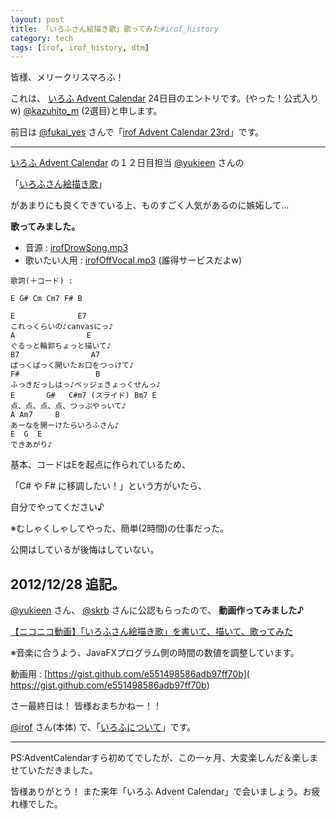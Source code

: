 ```yaml
---
layout: post
title: 「いろふさん絵描き歌」歌ってみた#irof_history
category: tech
tags: [irof, irof_history, dtm]
---
```



皆様、メリークリスマろふ！

これは、 [いろふ Advent Calendar](https://atnd.org/events/34079) 24日目のエントリです。(やった！公式入りw)
[@kazuhito_m](https://twitter.com/kazuhito_m) (2選目)と申します。

前日は [@fukai_yes](https://twitter.com/fukai_yas) さんで「[irof Advent Calendar 23rd](http://blog.livedoor.jp/fukai_yas/archives/21547622.html)」です。

---

[いろふ Advent Calendar](https://atnd.org/events/34079) の１２日目担当 [@yukieen](https://twitter.com/yukieen) さんの

「[いろふさん絵描き歌](http://d.hatena.ne.jp/lpczclt/20121212/1355313517)」

があまりにも良くできている上、ものすごく人気があるのに嫉妬して…

__歌ってみました。__

- 音源 : [irofDrowSong.mp3](https://sites.google.com/site/nbmfiles/files/irofDrowSong.mp3?attredirects=0&d=1)
- 歌いたい人用 : [irofOffVocal.mp3](https://sites.google.com/site/nbmfiles/files/irofOffVocal.mp3?attredirects=0&d=1) (誰得サービスだよw)

```
歌詞(＋コード) :

E G# Cm Cm7 F# B

E              E7
これっくらいの♪canvasにっ♪
A                E
ぐるっと輪郭ちょっと描いて♪
B7                A7
ぱっくぱっく開いたお口をつっけて♪
F#                 B
ふっきだっしはっ♪ベッジェきょっくせんっ♪
E       G#   C#m7 (スライド) Bm7 E
点、点、点、点、つっぶやっいて♪
A Am7     B
あーなを開ーけたらいろふさん♪
E  G  E
できあがり♪
```

基本、コードはEを起点に作られているため、

「C# や F# に移調したい！」という方がいたら、

自分でやってください♪

※むしゃくしゃしてやった、簡単(2時間)の仕事だった。

公開はしているが後悔はしていない。

## 2012/12/28 追記。

[@yukieen](https://twitter.com/yukieen) さん、 [@skrb](https://twitter.com/skrb) さんに公認もらったので、 __動画作ってみました♪__

<script type="text/javascript" src="http://ext.nicovideo.jp/thumb_watch/sm19690987"></script><noscript><a href="http://www.nicovideo.jp/watch/sm19690987">【ニコニコ動画】「いろふさん絵描き歌」を書いて、描いて、歌ってみた</a></noscript>

※音楽に合うよう、JavaFXプログラム側の時間の数値を調整しています。

動画用 : [https://gist.github.com/e551498586adb97ff70b]( https://gist.github.com/e551498586adb97ff70b)

さー最終日は！ 皆様おまちかねー！！

[@irof](https://twitter.com/irof) さん(本体) で、「[いろふについて](http://irof.hateblo.jp/entry/20121225/p1)」です。

---

PS:AdventCalendarすら初めてでしたが、この一ヶ月、大変楽しんだ＆楽しませていただきました。

皆様ありがとう！ また来年「いろふ Advent Calendar」で会いましょう。お疲れ様でした。
